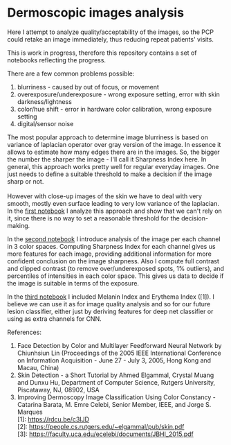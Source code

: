 # Dermoscopic images analysis
Here I attempt to analyze quality/acceptability of the images, so the PCP could retake an image immediately, thus reducing repeat patients' visits.

This is work in progress, therefore this repository contains a set of notebooks reflecting the progress.

There are a few common problems possible: 
1) blurriness - caused by out of focus, or movement
2) overexposure/underexposure - wrong exposure setting, error with skin darkness/lightness
3) color/hue shift  - error in hardware color calibration, wrong exposure setting
4) digital/sensor noise

The most popular approach to determine image blurriness is based on variance of laplacian operator over gray version of the image. In essence it allows to estimate how many edges there are in the images. So, the bigger the number the sharper the image - I'll call it Sharpness Index here. In general, this approach works pretty well for regular everyday images. One just needs to define a suitable threshold to make a decision if the image sharp or not. <br><br>
However with close-up images of the skin we have to deal with very smooth, mostly even surface leading to very low variance of the laplacian. In the <a href='https://github.com/alexey-ny/Desrmascopic-images-analysis/blob/main/eda-blur-rgb.ipynb'>first notebook</a> I analyze this approach and show that we can't rely on it, since there is no way to set a reasonable threshold for the decision-making.

In the <a href='https://github.com/alexey-ny/Desrmascopic-images-analysis/blob/main/eda-blur-rgb-hsv-ycrcb.ipynb'>second notebook</a> I introduce analysis of the image per each channel in 3 color spaces. Computing Sharpness Index for each channel gives us more features for each image, providing additional information for more confident conclusion on the image sharpness. 
Also I compute full contrast and clipped contrast (to remove over/underexposed spots, 1% outliers), and percentiles of intensities in each color space. This gives us data to decide if the image is suitable in terms of the exposure.

In the <a href='https://github.com/alexey-ny/Desrmascopic-images-analysis/blob/main/sharpness-contrast-intensities-mi-ie-maps.ipynb'>third notebook</a> I included  Melanin Index and Erythema Index ([1]). I believe we can use it as for image quality analysis and so for our future lesion classifier, either just by deriving features for deep net classifier or using as extra channels for CNN.

References:<br>
1) Face Detection by Color and Multilayer Feedforward Neural Network by Chiunhsiun Lin (Proceedings of the 2005 IEEE International Conference on Information Acquisition - June 27 - July 3, 2005, Hong Kong and Macau, China)<br>
2) Skin Detection - a Short Tutorial by Ahmed Elgammal, Crystal Muang and Dunxu Hu, Department of Computer Science, Rutgers University, Piscataway, NJ, 08902, USA<br>
3) Improving Dermoscopy Image Classification Using Color Constancy - Catarina Barata, M. Emre Celebi, Senior Member, IEEE, and Jorge S. Marques <br>
[1]: <https://rdcu.be/c3IJD><br>
[2]: <https://people.cs.rutgers.edu/~elgammal/pub/skin.pdf><br>
[3]: <https://faculty.uca.edu/ecelebi/documents/JBHI_2015.pdf><br>
